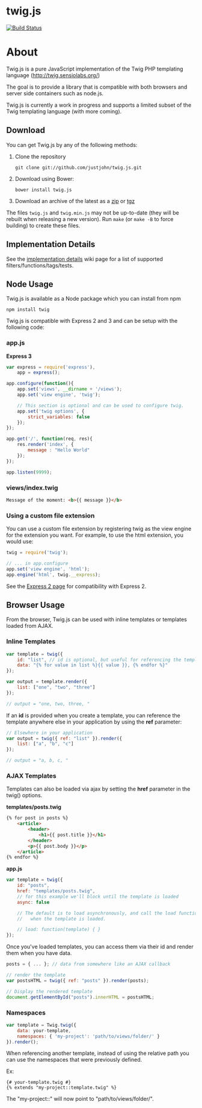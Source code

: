 # twig.js

[![Build Status](https://secure.travis-ci.org/justjohn/twig.js.png)](http://travis-ci.org/#!/justjohn/twig.js)

# About

Twig.js is a pure JavaScript implementation of the Twig PHP templating language
(<http://twig.sensiolabs.org/>)

The goal is to provide a library that is compatible with both browsers and server side containers such as node.js.

Twig.js is currently a work in progress and supports a limited subset
of the Twig templating language (with more coming).

## Download

You can get Twig.js by any of the following methods:

1. Clone the repository 

    `git clone git://github.com/justjohn/twig.js.git`

1. Download using Bower:

    `bower install twig.js`

1. Download an archive of the latest as a [zip](https://github.com/justjohn/twig.js/zipball/master) or [tgz](https://github.com/justjohn/twig.js/tarball/master)

The files `twig.js` and `twig.min.js` may not be up-to-date (they will be rebuilt when releasing a new version). Run `make` (or `make -B` to force building) to create these files.

## Implementation Details

See the [implementation details](https://github.com/justjohn/twig.js/wiki/Implementation-Notes) wiki page for a list of supported filters/functions/tags/tests.

## Node Usage

Twig.js is available as a Node package which you can install from npm

    npm install twig

Twig.js is compatible with Express 2 and 3 and can be setup with the following code:

### app.js

**Express 3**

```js
var express = require('express'),
    app = express();

app.configure(function(){
    app.set('views', __dirname + '/views');
    app.set('view engine', 'twig');

    // This section is optional and can be used to configure twig.
    app.set('twig options', { 
        strict_variables: false
    });
});

app.get('/', function(req, res){
    res.render('index', {
        message : "Hello World"
    });
});

app.listen(9999);
```

### views/index.twig

```html
Message of the moment: <b>{{ message }}</b>
```

### Using a custom file extension

You can use a custom file extension by registering twig as the view engine for the extension you want. For example, to use the html extension, you would use: 

```js
twig = require('twig');

// ... in app.configure
app.set('view engine', 'html');
app.engine('html', twig.__express);
```

See the [Express 2 page](/justjohn/twig.js/wiki/Express-2) for compatibility with Express 2.

## Browser Usage

From the browser, Twig.js can be used with inline templates or templates loaded from AJAX.

### Inline Templates

```js
var template = twig({
    id: "list", // id is optional, but useful for referencing the template later
    data: "{% for value in list %}{{ value }}, {% endfor %}"
});

var output = template.render({
    list: ["one", "two", "three"]
});

// output = "one, two, three, "
```

If an **id** is provided when you create a template, you can reference the template anywhere else in your application by using the **ref** parameter:

```js
// Elsewhere in your application
var output = twig({ ref: "list" }).render({
    list: ["a", "b", "c"]
});

// output = "a, b, c, "
```

### AJAX Templates

Templates can also be loaded via ajax by setting the **href** parameter in the twig() options.

__templates/posts.twig__
```html
{% for post in posts %}
    <article>
        <header>
            <h1>{{ post.title }}</h1>
        </header>
        <p>{{ post.body }}</p>
    </article>
{% endfor %}
```

__app.js__
```js
var template = twig({
    id: "posts",
    href: "templates/posts.twig",
    // for this example we'll block until the template is loaded
    async: false

    // The default is to load asynchronously, and call the load function 
    //   when the template is loaded.

    // load: function(template) { }
});
```

Once you've loaded templates, you can access them via their id and render them when you have data.

```js
posts = { ... }; // data from somewhere like an AJAX callback

// render the template
var postsHTML = twig({ ref: "posts" }).render(posts);

// Display the rendered template
document.getElementById("posts").innerHTML = postsHTML;
```


### Namespaces

```js
var template = Twig.twig({
    data: your-template,
    namespaces: { 'my-project': 'path/to/views/folder/' }
}).render();
```

When referencing another template, instead of using the relative path you can use the namespaces that were previously defined.

Ex:
```
{# your-template.twig #}
{% extends "my-project::template.twig" %}
```

The "my-project::" will now point to "path/to/views/folder/".